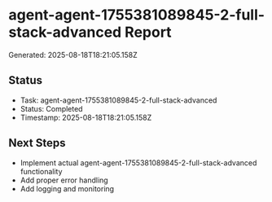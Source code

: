 # agent-agent-1755381089845-2-full-stack-advanced Report

Generated: 2025-08-18T18:21:05.158Z

## Status
- Task: agent-agent-1755381089845-2-full-stack-advanced
- Status: Completed
- Timestamp: 2025-08-18T18:21:05.158Z

## Next Steps
- Implement actual agent-agent-1755381089845-2-full-stack-advanced functionality
- Add proper error handling
- Add logging and monitoring
